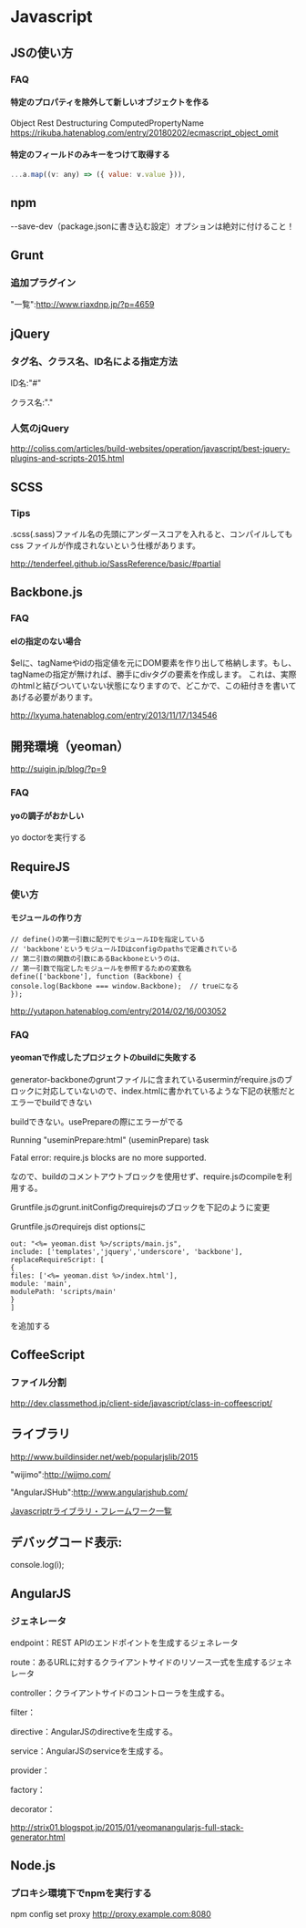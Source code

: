# Javascript

## JSの使い方

### FAQ

#### 特定のプロパティを除外して新しいオブジェクトを作る

Object Rest Destructuring
ComputedPropertyName
https://rikuba.hatenablog.com/entry/20180202/ecmascript_object_omit

#### 特定のフィールドのみキーをつけて取得する

```javascript
...a.map((v: any) => ({ value: v.value })),
```

## npm

--save-dev（package.jsonに書き込む設定）オプションは絶対に付けること！



## Grunt

### 追加プラグイン

"一覧":http://www.riaxdnp.jp/?p=4659


## jQuery

### タグ名、クラス名、ID名による指定方法

ID名:"#"

クラス名:"."


### 人気のjQuery

http://coliss.com/articles/build-websites/operation/javascript/best-jquery-plugins-and-scripts-2015.html


## SCSS

### Tips

.scss(.sass)ファイル名の先頭にアンダースコアを入れると、コンパイルしてもcss ファイルが作成されないという仕様があります。

http://tenderfeel.github.io/SassReference/basic/#partial



## Backbone.js

### FAQ

#### elの指定のない場合

$elに、tagNameやidの指定値を元にDOM要素を作り出して格納します。もし、tagNameの指定が無ければ、勝手にdivタグの要素を作成します。 これは、実際のhtmlと結びついていない状態になりますので、どこかで、この紐付きを書いてあげる必要があります。


http://lxyuma.hatenablog.com/entry/2013/11/17/134546


## 開発環境（yeoman）

http://suigin.jp/blog/?p=9


### FAQ

#### yoの調子がおかしい

yo doctorを実行する


## RequireJS

### 使い方

#### モジュールの作り方

~~~
// define()の第一引数に配列でモジュールIDを指定している
// 'backbone'というモジュールIDはconfigのpathsで定義されている
// 第二引数の関数の引数にあるBackboneというのは、
// 第一引数で指定したモジュールを参照するための変数名
define(['backbone'], function (Backbone) {
console.log(Backbone === window.Backbone);  // trueになる
});
~~~

http://yutapon.hatenablog.com/entry/2014/02/16/003052


### FAQ

#### yeomanで作成したプロジェクトのbuildに失敗する

generator-backboneのgruntファイルに含まれているuserminがrequire.jsのブロックに対応していないので、index.htmlに書かれているような下記の状態だとエラーでbuildできない


buildできない。usePrepareの際にエラーがでる

<!-- build:js scripts/main.js -->

<script data-main="scripts/main" src="bower_components/requirejs/require.js"></script>

<!-- endbuild -->

Running "useminPrepare:html" (useminPrepare) task

Fatal error: require.js blocks are no more supported.

なので、buildのコメントアウトブロックを使用せず、require.jsのcompileを利用する。


Gruntfile.jsのgrunt.initConfigのrequirejsのブロックを下記のように変更


Gruntfile.jsのrequirejs  dist  optionsに

~~~
out: "<%= yeoman.dist %>/scripts/main.js",
include: ['templates','jquery','underscore', 'backbone'],
replaceRequireScript: [
{
files: ['<%= yeoman.dist %>/index.html'],
module: 'main',
modulePath: 'scripts/main'
}
]
~~~
を追加する


## CoffeeScript

### ファイル分割

http://dev.classmethod.jp/client-side/javascript/class-in-coffeescript/


## ライブラリ

http://www.buildinsider.net/web/popularjslib/2015


"wijimo":http://wijmo.com/

"AngularJSHub":http://www.angularjshub.com/


[Javascriptrライブラリ・フレームワーク一覧](Javascriptrライブラリ・フレームワーク一覧.md)


## デバッグコード表示:
console.log(i);



## AngularJS

### ジェネレータ

endpoint：REST APIのエンドポイントを生成するジェネレータ

route：あるURLに対するクライアントサイドのリソース一式を生成するジェネレータ

controller：クライアントサイドのコントローラを生成する。

filter：

directive：AngularJSのdirectiveを生成する。

service：AngularJSのserviceを生成する。

provider：

factory：

decorator：



http://strix01.blogspot.jp/2015/01/yeomanangularjs-full-stack-generator.html



## Node.js

### プロキシ環境下でnpmを実行する

npm config set proxy http://proxy.example.com:8080

